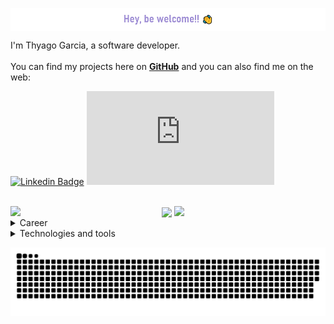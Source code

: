 
<p align="center">
<img align="center" src="https://github.com/togarci/togarci/blob/main/images/greetings.png" width="650px">
</p>

<p align="left">
  
  I'm Thyago Garcia, a software developer.<br><br>
  You can find my projects here on <a href="https://github.com/togarci?tab=repositories">**GitHub**</a> and you can also find me on the web:
  
[![Linkedin Badge](https://img.shields.io/badge/LinkedIn-7159c1?style=for-the-badge&logo=linkedin&logoColor=white&link=[thing]https://www.linkedin.com/in/mewmewdevart/)](https://www.linkedin.com/in/thyago-odorico-10ab8a11a/)
[![email Badge](https://img.shields.io/badge/Email-7159c1?style=for-the-badge&logo=gmail&logoColor=white&link=[thing]mailto:brunaclegomes@hotmail.com)](mailto:thyago.garcia10@gmail.com)

</p>

<br>
<img align="center"  src="https://github-readme-stats.vercel.app/api/top-langs/?username=togarci&layout=compact&theme=react&hide=jupyter%20notebook,html" width="50%" />

<img align="right" src="https://github-readme-streak-stats.herokuapp.com/?user=littlebru&theme=react" width="48%" />

<img align="left" src="https://github-readme-stats.vercel.app/api?username=togarci&count_private&count_private&include_all_commits=true&show_icons=true&theme=react" width="48%" />

<br>
  
<details>
   <summary align="left">
Career
  </summary> <br>
  
   - Undergraduate student in systems analysis and development at <a href="https://www.linkedin.com/company/fatecsjc/?originalSubdomain=br">Fatec</a>

   - Front-End developer at Mech4u working with ![HTML5](https://img.shields.io/badge/-HTML5-7159c1?style=flat-square&logo=html5&logoColor=white) ![CSS3](https://img.shields.io/badge/-CSS3-7159c1?style=flat-square&logo=css3)<br> ![JavaScript](https://img.shields.io/badge/-JavaScript-7159c1?style=flat-square&logo=javascript)<br>

   - Actually working like Front-End developer at CorpSystem with ![Vue](https://img.shields.io/badge/Vue.js-35495E?style=for-the-badge&logo=vue.js&logoColor=4FC08D) ![HTML5](https://img.shields.io/badge/-Vue-7159c1?style=flat-square&logo=html5&logoColor=white) ![Bootstrap](https://img.shields.io/badge/Bootstrap-563D7C?style=for-the-badge&logo=bootstrap&logoColor=white)
  
  <br>
  
</details>

<details>
 <summary align="left">
Technologies and tools
  </summary> <br>
 
![Java Script](https://img.shields.io/badge/JavaScript-F7DF1E?style=for-the-badge&logo=javascript&logoColor=black)
![Vue](https://img.shields.io/badge/Vue.js-35495E?style=for-the-badge&logo=vue.js&logoColor=4FC08D)
![React Native](https://img.shields.io/badge/React_Native-20232A?style=for-the-badge&logo=react&logoColor=61DAFB)
![Python](https://img.shields.io/badge/Python-14354C?style=for-the-badge&logo=python&logoColor=white)
![Django](https://img.shields.io/badge/Django-092E20?style=for-the-badge&logo=django&logoColor=white)
![HTML5](https://img.shields.io/badge/-HTML5-7159c1?style=flat-square&logo=html5&logoColor=white)
![CSS3](https://img.shields.io/badge/-CSS3-7159c1?style=flat-square&logo=css3)
![Bootstrap](https://img.shields.io/badge/Bootstrap-563D7C?style=for-the-badge&logo=bootstrap&logoColor=white)
![Flask](https://img.shields.io/badge/Flask-000000?style=for-the-badge&logo=flask&logoColor=white)
![MariaDB](https://img.shields.io/badge/MariaDB-01529E?style=for-the-badge&logo=mariadb&logoColor=white)
![MySQL](https://img.shields.io/badge/-MySQL-7159c1?style=flat-square&logo=mysql&logoColor=white)
![SQL Lite](https://img.shields.io/badge/SQLite-07405E?style=for-the-badge&logo=sqlite&logoColor=white)
![Java](https://img.shields.io/badge/-Java-7159c1?style=flat-square&logo=java)
![Git](https://img.shields.io/badge/Git-E34F26?style=for-the-badge&logo=git&logoColor=white)
![GitHub](https://img.shields.io/badge/-GitHub-7159c1?style=flat-square&logo=github&logoColor=white)
![Linux](https://img.shields.io/badge/Linux-E34F26?style=for-the-badge&logo=linux&logoColor=black)

</details>

![snake game](https://github.com/togarci/togarci/blob/main/animations/github-contribution-grid-snake.svg)

